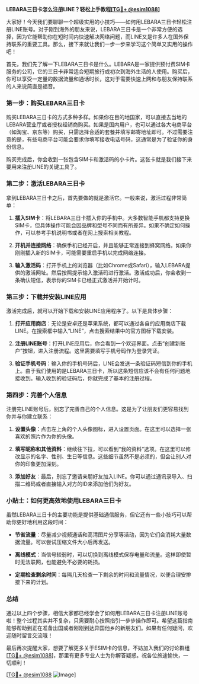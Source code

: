 **LEBARA三日卡怎么注册LINE？轻松上手教程[[TG💪+ @esim1088](https://t.me/s/esim1088)]**

大家好！今天我们要聊聊一个超级实用的小技巧——如何用LEBARA三日卡轻松注册LINE账号。对于刚到海外的朋友来说，LEBARA三日卡是一个非常方便的选择，因为它能帮助你在短时间内快速解决网络问题，而LINE又是许多人在国外保持联系的重要工具。那么，接下来就让我们一步一步来学习这个简单又实用的操作吧！

首先，我们先了解一下LEBARA三日卡是什么。LEBARA是一家提供预付费SIM卡服务的公司，它的三日卡非常适合短期旅行或初次到海外生活的人使用。购买后，你可以享受一定量的数据流量和通话时长，这对于需要快速上网和与朋友保持联系的人来说简直是福音。

### 第一步：购买LEBARA三日卡

购买LEBARA三日卡的方式多种多样。如果你在目的地国家，可以直接去当地的LEBARA营业厅或者授权经销商购买。如果是国内用户，也可以通过各大电商平台（如淘宝、京东等）购买，只需选择合适的套餐并填写邮寄地址即可。不过需要注意的是，有些电商平台可能会要求你填写接收电话号码，这通常是为了验证你的身份信息。

购买完成后，你会收到一张包含SIM卡和激活码的小卡片。这张卡就是我们接下来要用来注册LINE的关键工具了。

### 第二步：激活LEBARA三日卡

拿到LEBARA三日卡之后，首先要做的就是激活它。一般来说，激活过程非常简单：

1. **插入SIM卡**：将LEBARA三日卡插入你的手机中。大多数智能手机都支持更换SIM卡，但具体操作可能会因品牌和型号不同而有所差异。如果不确定如何操作，可以参考手机说明书或者在网上搜索相关教程。
   
2. **开机并连接网络**：确保手机已经开启，并且能够正常连接到蜂窝网络。如果你刚刚插入新的SIM卡，可能需要重启手机以完成网络连接。

3. **输入激活码**：打开手机上的浏览器（比如Chrome或Safari），输入LEBARA提供的激活网址。然后按照提示输入激活码进行激活。激活成功后，你会收到一条确认短信，表示你的SIM卡已经正式激活并开始计时。

### 第三步：下载并安装LINE应用

激活完成后，就可以开始下载和安装LINE应用程序了。以下是具体步骤：

1. **打开应用商店**：无论是安卓还是苹果系统，都可以通过各自的应用商店下载LINE。在搜索框中输入“LINE”，点击搜索结果中的官方图标下载安装。

2. **注册LINE账号**：打开LINE应用后，你会看到一个欢迎界面。点击“创建新账户”按钮，进入注册流程。这里需要填写手机号码作为登录凭证。

3. **验证手机号码**：输入你的手机号码后，LINE会发送一条验证码短信到你的手机上。由于我们使用的是LEBARA三日卡，所以这条短信应该不会有任何问题地接收到。输入收到的验证码后，你就完成了基本的注册过程。

### 第四步：完善个人信息

注册完LINE账号后，别忘了完善自己的个人信息。这是为了让朋友们更容易找到你并与你建立联系：

1. **设置头像**：点击左上角的个人头像图标，进入设置页面。在这里可以选择一张喜欢的照片作为你的头像。

2. **填写昵称和其他资料**：继续往下拉，可以看到“我的资料”选项。在这里可以修改显示的名字、性别、生日等信息。这些细节虽然不是必须的，但会让别人对你的印象更加深刻。

3. **添加好友**：最后，别忘了邀请亲朋好友加入LINE。你可以通过通讯录导入、扫描二维码或者直接输入对方的ID来添加他们为好友。

### 小贴士：如何更高效地使用LEBARA三日卡

虽然LEBARA三日卡的主要功能是提供基础通信服务，但它还有一些小技巧可以帮助你更好地利用这段时间：

- **节省流量**：尽量减少视频通话和高清图片分享等活动，因为它们会消耗大量数据流量。可以尝试压缩文件大小后再发送。
  
- **离线模式**：当信号较弱时，可以切换到离线模式保存电量和流量。这样即使暂时无法联网，也能避免不必要的耗损。

- **定期检查剩余时间**：每隔几天检查一下剩余的时间和流量情况，以便合理安排接下来的计划。

### 总结

通过以上四个步骤，相信大家都已经学会了如何用LEBARA三日卡注册LINE账号啦！整个过程其实并不复杂，只需要耐心按照指引一步步操作即可。希望这篇指南能够帮助到正在准备出国或者刚刚到达异国他乡的新朋友们。如果有任何疑问，欢迎随时留言交流哦！

最后再次提醒大家，想要了解更多关于ESIM卡的信息，不妨加入我们的讨论群组[[TG💪+ @esim1088](https://t.me/s/esim1088)]，那里有更多专业人士为你解答疑惑。祝各位旅途愉快，一切顺利！

[[TG💪+ @esim1088](https://t.me/s/esim1088) ![Image](https://i.postimg.cc/4NQfJmqS/Snipaste-2025-05-13-00-14-12.png)]